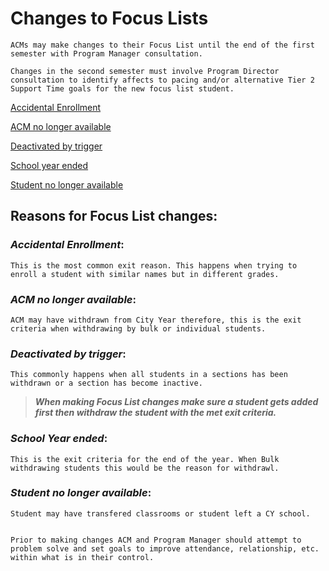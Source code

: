 # Changes to Focus Lists


    ACMs may make changes to their Focus List until the end of the first semester with Program Manager consultation. 

    Changes in the second semester must involve Program Director consultation to identify affects to pacing and/or alternative Tier 2 Support Time goals for the new focus list student.  

[Accidental Enrollment](#*Accidental-Enrollment*)

[ACM no longer available](#*ACM-no-longer-available*)

[Deactivated by trigger](#*Deactivated-by-trigger*)

[School year ended](#*School-Year-ended*)

[Student no longer available](#*Student-no-longer-available*)

## Reasons for Focus List changes: 

### *Accidental Enrollment*: 
    This is the most common exit reason. This happens when trying to enroll a student with similar names but in different grades. 


### *ACM no longer available*: 
    ACM may have withdrawn from City Year therefore, this is the exit criteria when withdrawing by bulk or individual students.


### *Deactivated by trigger*: 
    This commonly happens when all students in a sections has been withdrawn or a section has become inactive. 
    
> ***When making Focus List changes make sure a student gets added first then withdraw the student with the met exit criteria.*** 


### *School Year ended*: 
    This is the exit criteria for the end of the year. When Bulk withdrawing students this would be the reason for withdrawl.


### *Student no longer available*: 
    Student may have transfered classrooms or student left a CY school.


    Prior to making changes ACM and Program Manager should attempt to problem solve and set goals to improve attendance, relationship, etc. within what is in their control. 
